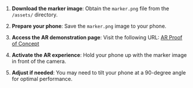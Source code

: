 1. **Download the marker image**: Obtain the `marker.png` file from the `/assets/` directory.

2. **Prepare your phone**: Save the `marker.png` image to your phone.

3. **Access the AR demonstration page**: Visit the following URL: [AR Proof of Concept](https://ayrtonmsa.github.io/ar-poc/)

4. **Activate the AR experience**: Hold your phone up with the marker image in front of the camera.

5. **Adjust if needed**: You may need to tilt your phone at a 90-degree angle for optimal performance.
